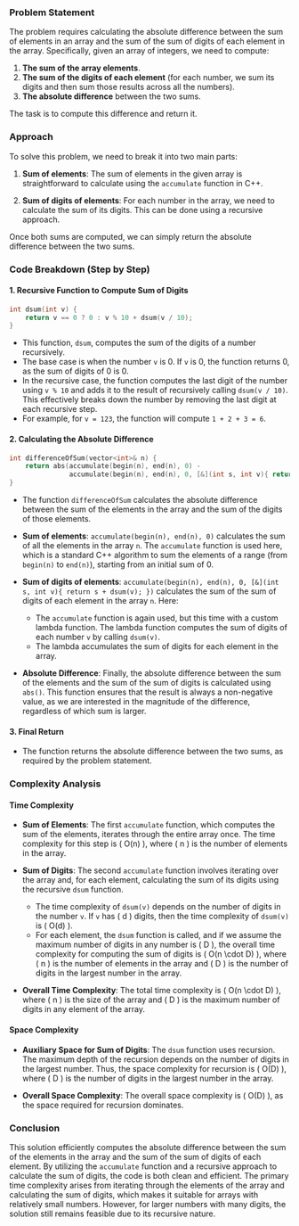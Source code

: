 ### Problem Statement

The problem requires calculating the absolute difference between the sum of elements in an array and the sum of the sum of digits of each element in the array. Specifically, given an array of integers, we need to compute:

1. **The sum of the array elements**.
2. **The sum of the digits of each element** (for each number, we sum its digits and then sum those results across all the numbers).
3. **The absolute difference** between the two sums.

The task is to compute this difference and return it.

### Approach

To solve this problem, we need to break it into two main parts:

1. **Sum of elements**: The sum of elements in the given array is straightforward to calculate using the `accumulate` function in C++.
   
2. **Sum of digits of elements**: For each number in the array, we need to calculate the sum of its digits. This can be done using a recursive approach.

Once both sums are computed, we can simply return the absolute difference between the two sums.

### Code Breakdown (Step by Step)

#### 1. **Recursive Function to Compute Sum of Digits**

```cpp
int dsum(int v) {
    return v == 0 ? 0 : v % 10 + dsum(v / 10);
}
```

- This function, `dsum`, computes the sum of the digits of a number recursively.
- The base case is when the number `v` is 0. If `v` is 0, the function returns 0, as the sum of digits of 0 is 0.
- In the recursive case, the function computes the last digit of the number using `v % 10` and adds it to the result of recursively calling `dsum(v / 10)`. This effectively breaks down the number by removing the last digit at each recursive step.
- For example, for `v = 123`, the function will compute `1 + 2 + 3 = 6`.

#### 2. **Calculating the Absolute Difference**

```cpp
int differenceOfSum(vector<int>& n) {
    return abs(accumulate(begin(n), end(n), 0) - 
               accumulate(begin(n), end(n), 0, [&](int s, int v){ return s + dsum(v); }));
}
```

- The function `differenceOfSum` calculates the absolute difference between the sum of the elements in the array and the sum of the digits of those elements.
  
- **Sum of elements**: `accumulate(begin(n), end(n), 0)` calculates the sum of all the elements in the array `n`. The `accumulate` function is used here, which is a standard C++ algorithm to sum the elements of a range (from `begin(n)` to `end(n)`), starting from an initial sum of 0.
  
- **Sum of digits of elements**: `accumulate(begin(n), end(n), 0, [&](int s, int v){ return s + dsum(v); })` calculates the sum of the sum of digits of each element in the array `n`. Here:
  - The `accumulate` function is again used, but this time with a custom lambda function. The lambda function computes the sum of digits of each number `v` by calling `dsum(v)`.
  - The lambda accumulates the sum of digits for each element in the array.
  
- **Absolute Difference**: Finally, the absolute difference between the sum of the elements and the sum of the sum of digits is calculated using `abs()`. This function ensures that the result is always a non-negative value, as we are interested in the magnitude of the difference, regardless of which sum is larger.

#### 3. **Final Return**

- The function returns the absolute difference between the two sums, as required by the problem statement.

### Complexity Analysis

#### Time Complexity

- **Sum of Elements**: The first `accumulate` function, which computes the sum of the elements, iterates through the entire array once. The time complexity for this step is \( O(n) \), where \( n \) is the number of elements in the array.
  
- **Sum of Digits**: The second `accumulate` function involves iterating over the array and, for each element, calculating the sum of its digits using the recursive `dsum` function.
  - The time complexity of `dsum(v)` depends on the number of digits in the number `v`. If `v` has \( d \) digits, then the time complexity of `dsum(v)` is \( O(d) \).
  - For each element, the `dsum` function is called, and if we assume the maximum number of digits in any number is \( D \), the overall time complexity for computing the sum of digits is \( O(n \cdot D) \), where \( n \) is the number of elements in the array and \( D \) is the number of digits in the largest number in the array.

- **Overall Time Complexity**: The total time complexity is \( O(n \cdot D) \), where \( n \) is the size of the array and \( D \) is the maximum number of digits in any element of the array.

#### Space Complexity

- **Auxiliary Space for Sum of Digits**: The `dsum` function uses recursion. The maximum depth of the recursion depends on the number of digits in the largest number. Thus, the space complexity for recursion is \( O(D) \), where \( D \) is the number of digits in the largest number in the array.
  
- **Overall Space Complexity**: The overall space complexity is \( O(D) \), as the space required for recursion dominates.

### Conclusion

This solution efficiently computes the absolute difference between the sum of the elements in the array and the sum of the sum of digits of each element. By utilizing the `accumulate` function and a recursive approach to calculate the sum of digits, the code is both clean and efficient. The primary time complexity arises from iterating through the elements of the array and calculating the sum of digits, which makes it suitable for arrays with relatively small numbers. However, for larger numbers with many digits, the solution still remains feasible due to its recursive nature.